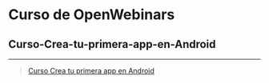 # Curso de OpenWebinars
## Curso-Crea-tu-primera-app-en-Android
---
> [Curso Crea tu primera app en Android](https://openwebinars.net/academia/aprende/primera-app-android/)
